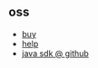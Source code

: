 
##  oss

* [buy](https://www.aliyun.com/product/oss/)
* [help](https://help.aliyun.com/product/8314910_oss.html)
* [java sdk @ github](https://github.com/aliyun/aliyun-oss-java-sdk)
